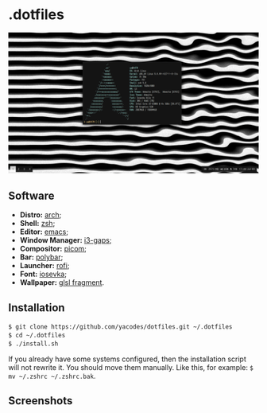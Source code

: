 # .dotfiles

![Desktop Image](./.media/system.png)

## Software

- **Distro:** [arch](https://www.archlinux.org/);
- **Shell:** [zsh](https://wiki.archlinux.org/index.php/zsh);
- **Editor:** [emacs](https://www.gnu.org/software/emacs/);
- **Window Manager:** [i3-gaps](https://github.com/Airblader/i3);
- **Compositor:** [picom](https://github.com/yshui/picom);
- **Bar:** [polybar](https://github.com/polybar/polybar);
- **Launcher:** [rofi](https://github.com/davatorium/rofi);
- **Font:** [iosevka](https://typeof.net/Iosevka/);
- **Wallpaper:** [glsl fragment](./wallpaper.glsl).

## Installation
```sh
$ git clone https://github.com/yacodes/dotfiles.git ~/.dotfiles
$ cd ~/.dotfiles
$ ./install.sh
```

If you already have some systems configured, then the installation script will not rewrite it. You should move them manually. Like this, for example: `$ mv ~/.zshrc ~/.zshrc.bak`.

## Screenshots